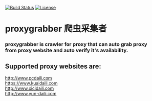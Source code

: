 [![Build Status](https://travis-ci.org/JimYJ/proxygrabber.svg?branch=master)](https://travis-ci.org/JimYJ/proxygrabber)
[![License](http://img.shields.io/badge/license-mit-blue.svg?style=flat-square)](https://raw.githubusercontent.com/ugorji/go/master/LICENSE)

# proxygrabber 爬虫采集者
### proxygrabber is crawler for proxy that can auto grab proxy from proxy website and auto verify it's availability.

## Supported proxy websites are:<br>
http://www.pcdaili.com<br>
https://www.kuaidaili.com<br>
http://www.xicidaili.com<br>
http://www.yun-daili.com<br>